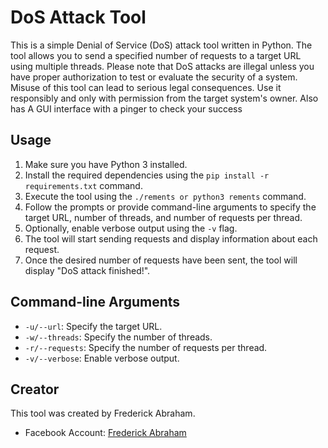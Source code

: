 # DoS Attack Tool

This is a simple Denial of Service (DoS) attack tool written in Python.
The tool allows you to send a specified number of requests to a target URL using multiple threads.
Please note that DoS attacks are illegal unless you have proper authorization to test or evaluate the security of a system. Misuse of this tool can lead to serious legal consequences. Use it responsibly and only with permission from the target system's owner.
Also has A GUI interface with a pinger to check your success
## Usage
1. Make sure you have Python 3 installed.
2. Install the required dependencies using the `pip install -r requirements.txt` command.
3. Execute the tool using the `./rements or python3 rements` command.
4. Follow the prompts or provide command-line arguments to specify the target URL, number of threads, and number of requests per thread.
5. Optionally, enable verbose output using the `-v` flag.
6. The tool will start sending requests and display information about each request.
7. Once the desired number of requests have been sent, the tool will display "DoS attack finished!".

## Command-line Arguments
- `-u/--url`: Specify the target URL.
- `-w/--threads`: Specify the number of threads.
- `-r/--requests`: Specify the number of requests per thread.
- `-v/--verbose`: Enable verbose output.

## Creator
This tool was created by Frederick Abraham.
- Facebook Account: [Frederick Abraham](https://www.facebook.com/profile.php?id=100091418762784)

